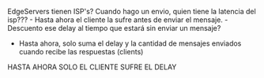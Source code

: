 EdgeServers tienen ISP's?
Cuando hago un envio, quien tiene la latencia del isp???
	- Hasta ahora el cliente la sufre antes de enviar el mensaje.
	- Descuento ese delay al tiempo que estará sin enviar un mensaje?
- Hasta ahora, solo suma el delay y la cantidad de mensajes enviados cuando recibe las respuestas (clients)



HASTA AHORA SOLO EL CLIENTE SUFRE EL DELAY